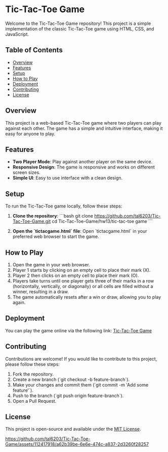 
# Tic-Tac-Toe Game

Welcome to the Tic-Tac-Toe Game repository! This project is a simple implementation of the classic Tic-Tac-Toe game using HTML, CSS, and JavaScript.

## Table of Contents

- [Overview](#overview)
- [Features](#features)
- [Setup](#setup)
- [How to Play](#how-to-play)
- [Deployment](#deployment)
- [Contributing](#contributing)
- [License](#license)

## Overview

This project is a web-based Tic-Tac-Toe game where two players can play against each other. The game has a simple and intuitive interface, making it easy for anyone to play.

## Features

- **Two Player Mode**: Play against another player on the same device.
- **Responsive Design**: The game is responsive and works on different screen sizes.
- **Simple UI**: Easy to use interface with a clean design.

## Setup

To run the Tic-Tac-Toe game locally, follow these steps:

1. **Clone the repository**:
   \`\`\`bash
   git clone https://github.com/tal6203/Tic-Tac-Toe-Game.git
   cd Tic-Tac-Toe-Game/hw13/tic-tac-toe game
   \`\`\`

2. **Open the \`tictacgame.html\` file**:
   Open \`tictacgame.html\` in your preferred web browser to start the game.

## How to Play

1. Open the game in your web browser.
2. Player 1 starts by clicking on an empty cell to place their mark (X).
3. Player 2 then clicks on an empty cell to place their mark (O).
4. Players take turns until one player gets three of their marks in a row (horizontally, vertically, or diagonally) or all cells are filled without a winner, resulting in a draw.
5. The game automatically resets after a win or draw, allowing you to play again.

## Deployment

You can play the game online via the following link: [Tic-Tac-Toe Game](https://tic-tac-toe-tal.netlify.app/)

## Contributing

Contributions are welcome! If you would like to contribute to this project, please follow these steps:

1. Fork the repository.
2. Create a new branch (\`git checkout -b feature-branch\`).
3. Make your changes and commit them (\`git commit -m 'Add some feature'\`).
4. Push to the branch (\`git push origin feature-branch\`).
5. Open a Pull Request.

## License

This project is open-source and available under the [MIT License](LICENSE).

https://github.com/tal6203/Tic-Tac-Toe-Game/assets/112417918/a62b39be-6e6e-474c-a837-2d3260f28257

